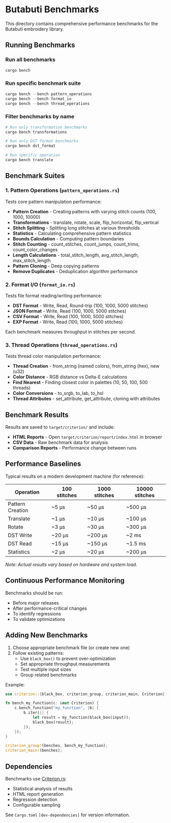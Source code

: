 # Butabuti Benchmarks

This directory contains comprehensive performance benchmarks for the Butabuti embroidery library.

## Running Benchmarks

### Run all benchmarks

```powershell
cargo bench
```

### Run specific benchmark suite

```powershell
cargo bench --bench pattern_operations
cargo bench --bench format_io
cargo bench --bench thread_operations
```

### Filter benchmarks by name

```powershell
# Run only transformation benchmarks
cargo bench transformations

# Run only DST format benchmarks
cargo bench dst_format

# Run specific operation
cargo bench translate
```

## Benchmark Suites

### 1. Pattern Operations (`pattern_operations.rs`)

Tests core pattern manipulation performance:

- **Pattern Creation** - Creating patterns with varying stitch counts (100, 1000, 10000)
- **Transformations** - translate, rotate, scale, flip_horizontal, flip_vertical
- **Stitch Splitting** - Splitting long stitches at various thresholds
- **Statistics** - Calculating comprehensive pattern statistics
- **Bounds Calculation** - Computing pattern boundaries
- **Stitch Counting** - count_stitches, count_jumps, count_trims, count_color_changes
- **Length Calculations** - total_stitch_length, avg_stitch_length, max_stitch_length
- **Pattern Cloning** - Deep copying patterns
- **Remove Duplicates** - Deduplication algorithm performance

### 2. Format I/O (`format_io.rs`)

Tests file format reading/writing performance:

- **DST Format** - Write, Read, Round-trip (100, 1000, 5000 stitches)
- **JSON Format** - Write, Read (100, 1000, 5000 stitches)
- **CSV Format** - Write, Read (100, 1000, 5000 stitches)
- **EXP Format** - Write, Read (100, 1000, 5000 stitches)

Each benchmark measures throughput in stitches per second.

### 3. Thread Operations (`thread_operations.rs`)

Tests thread color manipulation performance:

- **Thread Creation** - from_string (named colors), from_string (hex), new (u32)
- **Color Distance** - RGB distance vs Delta-E calculations
- **Find Nearest** - Finding closest color in palettes (10, 50, 100, 500 threads)
- **Color Conversions** - to_srgb, to_lab, to_hsl
- **Thread Attributes** - set_attribute, get_attribute, cloning with attributes

## Benchmark Results

Results are saved to `target/criterion/` and include:

- **HTML Reports** - Open `target/criterion/report/index.html` in browser
- **CSV Data** - Raw benchmark data for analysis
- **Comparison Reports** - Performance change between runs

## Performance Baselines

Typical results on a modern development machine (for reference):

| Operation | 100 stitches | 1000 stitches | 10000 stitches |
|-----------|-------------|---------------|----------------|
| Pattern Creation | ~5 µs | ~50 µs | ~500 µs |
| Translate | ~1 µs | ~10 µs | ~100 µs |
| Rotate | ~3 µs | ~30 µs | ~300 µs |
| DST Write | ~20 µs | ~200 µs | ~2 ms |
| DST Read | ~15 µs | ~150 µs | ~1.5 ms |
| Statistics | ~2 µs | ~20 µs | ~200 µs |

*Note: Actual results vary based on hardware and system load.*

## Continuous Performance Monitoring

Benchmarks should be run:

- Before major releases
- After performance-critical changes
- To identify regressions
- To validate optimizations

## Adding New Benchmarks

1. Choose appropriate benchmark file (or create new one)
2. Follow existing patterns:
   - Use `black_box()` to prevent over-optimization
   - Set appropriate throughput measurements
   - Test multiple input sizes
   - Group related benchmarks

Example:

```rust
use criterion::{black_box, criterion_group, criterion_main, Criterion};

fn bench_my_function(c: &mut Criterion) {
    c.bench_function("my_function", |b| {
        b.iter(|| {
            let result = my_function(black_box(input));
            black_box(result);
        });
    });
}

criterion_group!(benches, bench_my_function);
criterion_main!(benches);
```

## Dependencies

Benchmarks use [Criterion.rs](https://github.com/bheisler/criterion.rs):

- Statistical analysis of results
- HTML report generation
- Regression detection
- Configurable sampling

See `Cargo.toml` `[dev-dependencies]` for version information.
